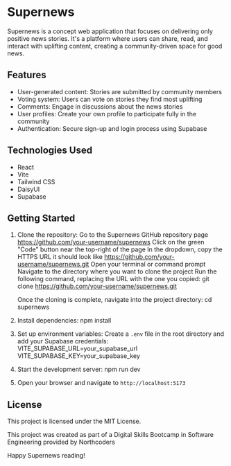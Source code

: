 # Supernews

Supernews is a concept web application that focuses on delivering only positive news stories. It's a platform where users can share, read, and interact with uplifting content, creating a community-driven space for good news.

## Features

- User-generated content: Stories are submitted by community members
- Voting system: Users can vote on stories they find most uplifting
- Comments: Engage in discussions about the news stories
- User profiles: Create your own profile to participate fully in the community
- Authentication: Secure sign-up and login process using Supabase

## Technologies Used

- React
- Vite
- Tailwind CSS
- DaisyUI
- Supabase

## Getting Started

1. Clone the repository:
   Go to the Supernews GitHub repository page
   https://github.com/your-username/supernews
   Click on the green "Code" button near the top-right of the page
   In the dropdown, copy the HTTPS URL it should look like
   https://github.com/your-username/supernews.git
   Open your terminal or command prompt
   Navigate to the directory where you want to clone the project
   Run the following command, replacing the URL with the one you copied:
   git clone
   https://github.com/your-username/supernews.git

   Once the cloning is complete, navigate into the project directory:
   cd supernews

2. Install dependencies:
   npm install

3. Set up environment variables:
   Create a `.env` file in the root directory and add your Supabase credentials:
   VITE_SUPABASE_URL=your_supabase_url
   VITE_SUPABASE_KEY=your_supabase_key

4. Start the development server:
   npm run dev

5. Open your browser and navigate to `http://localhost:5173`

## License

This project is licensed under the MIT License.

This project was created as part of a Digital Skills Bootcamp in Software Engineering provided by Northcoders

Happy Supernews reading!
